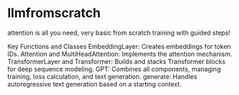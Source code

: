 # llmfromscratch
attention is all you need, very basic from scratch training with guided steps!


Key Functions and Classes
EmbeddingLayer: Creates embeddings for token IDs.
Attention and MultiHeadAttention: Implements the attention mechanism.
TransformerLayer and Transformer: Builds and stacks Transformer blocks for deep sequence modeling.
GPT: Combines all components, managing training, loss calculation, and text generation.
generate: Handles autoregressive text generation based on a starting context.

